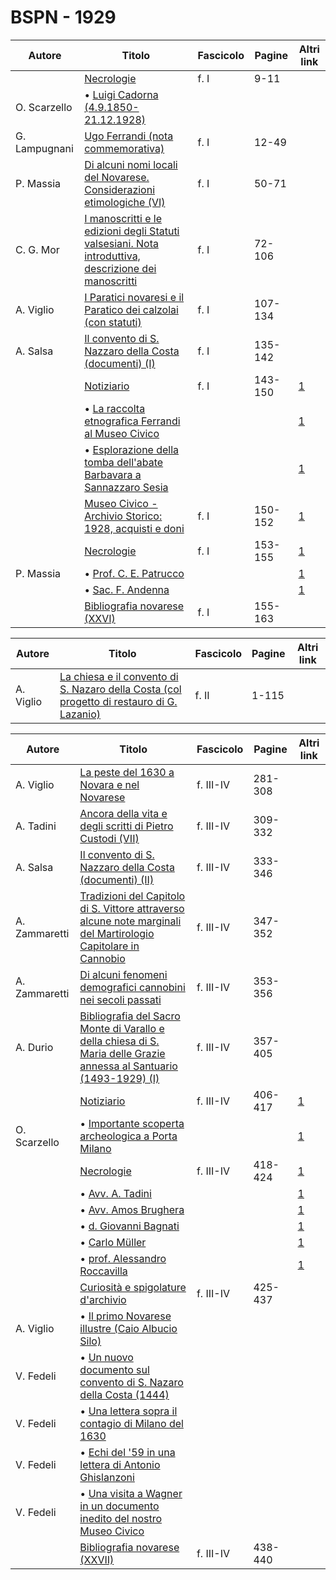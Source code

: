 # BSPN - 1929

| Autore        | Titolo                                                                                                                                                    | Fascicolo | Pagine  | Altri link                                             |
|---------------|-----------------------------------------------------------------------------------------------------------------------------------------------------------|-----------|---------|--------------------------------------------------------|
|               | [Necrologie](https://en.calameo.com/read/00726073583e6042eafdb)                                                                                           | f. I      | 9-11    |                                                        |
| O. Scarzello  | • [Luigi Cadorna (4.9.1850-21.12.1928)](https://en.calameo.com/read/00726073583e6042eafdb)                                                                |           |         |                                                        |
| G. Lampugnani | [Ugo Ferrandi (nota commemorativa)](https://en.calameo.com/read/00726073583e6042eafdb)                                                                    | f. I      | 12-49   |                                                        |
| P. Massia     | [Di alcuni nomi locali del Novarese. Considerazioni etimologiche (VI)](https://en.calameo.com/read/00726073583e6042eafdb)                                 | f. I      | 50-71   |                                                        |
| C. G. Mor     | [I manoscritti e le edizioni degli Statuti valsesiani. Nota introduttiva, descrizione dei manoscritti](https://en.calameo.com/read/00726073583e6042eafdb) | f. I      | 72-106  |                                                        |
| A. Viglio     | [I Paratici novaresi e il Paratico dei calzolai (con statuti)](https://en.calameo.com/read/00726073583e6042eafdb)                                         | f. I      | 107-134 |                                                        |
| A. Salsa      | [Il convento di S. Nazzaro della Costa (documenti) (I)](https://en.calameo.com/read/00726073583e6042eafdb)                                                | f. I      | 135-142 |                                                        |
|               | [Notiziario](http://www.ssno.it/BSPNo/bspn_not29.html#291a)                                                                                               | f. I      | 143-150 | [1](https://en.calameo.com/read/00726073583e6042eafdb) |
|               | • [La raccolta etnografica Ferrandi al Museo Civico](http://www.ssno.it/BSPNo/bspn_not29.html#ferr)                                                       |           |         | [1](https://en.calameo.com/read/00726073583e6042eafdb) |
|               | • [Esplorazione della tomba dell'abate Barbavara a Sannazzaro Sesia](http://www.ssno.it/BSPNo/bspn_not29.html#barb)                                       |           |         | [1](https://en.calameo.com/read/00726073583e6042eafdb) |
|               | [Museo Civico - Archivio Storico: 1928, acquisti e doni](http://www.ssno.it/BSPNo/bspn_not29.html#291b)                                                   | f. I      | 150-152 | [1](https://en.calameo.com/read/00726073583e6042eafdb) |
|               | [Necrologie](http://www.ssno.it/BSPNo/bspn_not29.html#291c)                                                                                               | f. I      | 153-155 | [1](https://en.calameo.com/read/00726073583e6042eafdb) |
| P. Massia     | • [Prof. C. E. Patrucco](http://www.ssno.it/BSPNo/bspn_not29.html#patr)                                                                                   |           |         | [1](https://en.calameo.com/read/00726073583e6042eafdb) |
|               | • [Sac. F. Andenna](http://www.ssno.it/BSPNo/bspn_not29.html#ande)                                                                                        |           |         | [1](https://en.calameo.com/read/00726073583e6042eafdb) |
|               | [Bibliografia novarese (XXVI)](https://en.calameo.com/read/00726073583e6042eafdb)                                                                         | f. I      | 155-163 |                                                        |

| Autore    | Titolo                                                                                                                                         | Fascicolo | Pagine | Altri link |
|-----------|------------------------------------------------------------------------------------------------------------------------------------------------|-----------|--------|------------|
| A. Viglio | [La chiesa e il convento di S. Nazaro della Costa (col progetto di restauro di G. Lazanio)](https://en.calameo.com/read/007260735ba34d6706c07) | f. II     | 1-115  |            |

| Autore        | Titolo                                                                                                                                                                    | Fascicolo | Pagine  | Altri link                                             |
|---------------|---------------------------------------------------------------------------------------------------------------------------------------------------------------------------|-----------|---------|--------------------------------------------------------|
| A. Viglio     | [La peste del 1630 a Novara e nel Novarese](https://en.calameo.com/read/0072607354d03b8f9efe2)                                                                            | f. III-IV | 281-308 |                                                        |
| A. Tadini     | [Ancora della vita e degli scritti di Pietro Custodi (VII)](https://en.calameo.com/read/0072607354d03b8f9efe2)                                                            | f. III-IV | 309-332 |                                                        |
| A. Salsa      | [Il convento di S. Nazzaro della Costa (documenti) (II)](https://en.calameo.com/read/0072607354d03b8f9efe2)                                                               | f. III-IV | 333-346 |                                                        |
| A. Zammaretti | [Tradizioni del Capitolo di S. Vittore attraverso alcune note marginali del Martirologio Capitolare in Cannobio](https://en.calameo.com/read/0072607354d03b8f9efe2)       | f. III-IV | 347-352 |                                                        |
| A. Zammaretti | [Di alcuni fenomeni demografici cannobini nei secoli passati](https://en.calameo.com/read/0072607354d03b8f9efe2)                                                          | f. III-IV | 353-356 |                                                        |
| A. Durio      | [Bibliografia del Sacro Monte di Varallo e della chiesa di S. Maria delle Grazie annessa al Santuario (1493-1929) (I)](https://en.calameo.com/read/0072607354d03b8f9efe2) | f. III-IV | 357-405 |                                                        |
|               | [Notiziario](http://www.ssno.it/BSPNo/bspn_not29.html#293a)                                                                                                               | f. III-IV | 406-417 | [1](https://en.calameo.com/read/0072607354d03b8f9efe2) |
| O. Scarzello  | • [Importante scoperta archeologica a Porta Milano](http://www.ssno.it/BSPNo/bspn_not29.html#pmil)                                                                        |           |         | [1](https://en.calameo.com/read/0072607354d03b8f9efe2) |
|               | [Necrologie](http://www.ssno.it/BSPNo/bspn_not29.html#293b)                                                                                                               | f. III-IV | 418-424 | [1](https://en.calameo.com/read/0072607354d03b8f9efe2) |
|               | • [Avv. A. Tadini](http://www.ssno.it/BSPNo/bspn_not29.html#tadi)                                                                                                         |           |         | [1](https://en.calameo.com/read/0072607354d03b8f9efe2) |
|               | • [Avv. Amos Brughera](http://www.ssno.it/BSPNo/bspn_not29.html#brug)                                                                                                     |           |         | [1](https://en.calameo.com/read/0072607354d03b8f9efe2) |
|               | • [d. Giovanni Bagnati](http://www.ssno.it/BSPNo/bspn_not29.html#bagn)                                                                                                    |           |         | [1](https://en.calameo.com/read/0072607354d03b8f9efe2) |
|               | • [Carlo Müller](http://www.ssno.it/BSPNo/bspn_not29.html#mull)                                                                                                           |           |         | [1](https://en.calameo.com/read/0072607354d03b8f9efe2) |
|               | • [prof. Alessandro Roccavilla](http://www.ssno.it/BSPNo/bspn_not29.html#rocc)                                                                                            |           |         | [1](https://en.calameo.com/read/0072607354d03b8f9efe2) |
|               | [Curiosità e spigolature d'archivio](https://en.calameo.com/read/0072607354d03b8f9efe2)                                                                                   | f. III-IV | 425-437 |                                                        |
| A. Viglio     | • [Il primo Novarese illustre (Caio Albucio Silo)](https://en.calameo.com/read/0072607354d03b8f9efe2)                                                                     |           |         |                                                        |
| V. Fedeli     | • [Un nuovo documento sul convento di S. Nazaro della Costa (1444)](https://en.calameo.com/read/0072607354d03b8f9efe2)                                                    |           |         |                                                        |
| V. Fedeli     | • [Una lettera sopra il contagio di Milano del 1630](https://en.calameo.com/read/0072607354d03b8f9efe2)                                                                   |           |         |                                                        |
| V. Fedeli     | • [Echi del '59 in una lettera di Antonio Ghislanzoni](https://en.calameo.com/read/0072607354d03b8f9efe2)                                                                 |           |         |                                                        |
| V. Fedeli     | • [Una visita a Wagner in un documento inedito del nostro Museo Civico](https://en.calameo.com/read/0072607354d03b8f9efe2)                                                |           |         |                                                        |
|               | [Bibliografia novarese (XXVII)](https://en.calameo.com/read/0072607354d03b8f9efe2)                                                                                        | f. III-IV | 438-440 |                                                        |
